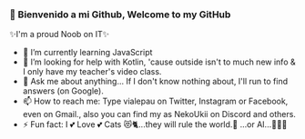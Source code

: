 ###  👋 Bienvenido a mi Github, Welcome to my GitHub

✨I'm a proud Noob on IT✨

- 🌱 I’m currently learning JavaScript
- 🤔 I’m looking for help with Kotlin, 'cause outside isn't to much new info & I only have my teacher's video class.
- 💬 Ask me about anything... If I don't know nothing about, I'll run to find answers (on Google).
- 📫 How to reach me: Type vialepau on Twitter, Instagram or Facebook, even on Gmail.,
                     also you can find my as NekoUkii on Discord and others.
- ⚡ Fun fact: I 💕 Love 💕 Cats 😻🐈...they will rule the world.💪 ...or AI...🤷🏻‍♀️
